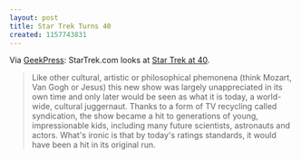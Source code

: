 ```yaml
---
layout: post
title: Star Trek Turns 40
created: 1157743831
---
```

Via [GeekPress](http://www.geekpress.com/2006/09/its-40th-anniversary-of-star-trek.html):  StarTrek.com looks at [Star Trek at 40](http://www.startrek.com/startrek/view/news/article/25215.html).

> Like other cultural, artistic or philosophical phemonena (think Mozart, Van Gogh or Jesus) this new show was largely unappreciated in its own time and only later would be seen as what it is today, a world-wide, cultural juggernaut. Thanks to a form of TV recycling called syndication, the show became a hit to generations of young, impressionable kids, including many future scientists, astronauts and actors. What's ironic is that by today's ratings standards, it would have been a hit in its original run.
